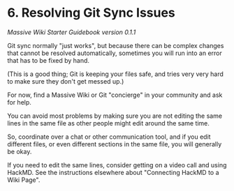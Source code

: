 # 6. Resolving Git Sync Issues
*Massive Wiki Starter Guidebook version 0.1.1*

Git sync normally "just works", but because there can be complex changes that cannot be resolved automatically, sometimes you will run into an error that has to be fixed by hand.

(This is a good thing; Git is keeping your files safe, and tries very very hard to make sure they don't get messed up.)

For now, find a Massive Wiki or Git "concierge" in your community and ask for help.

You can avoid most problems by making sure you are not editing the same lines in the same file as other people might edit around the same time.

So, coordinate over a chat or other communication tool, and if you edit different files, or even different sections in the same file, you will generally be okay.

If you need to edit the same lines, consider getting on a video call and using HackMD.  See the instructions elsewhere about "Connecting HackMD to a Wiki Page". 